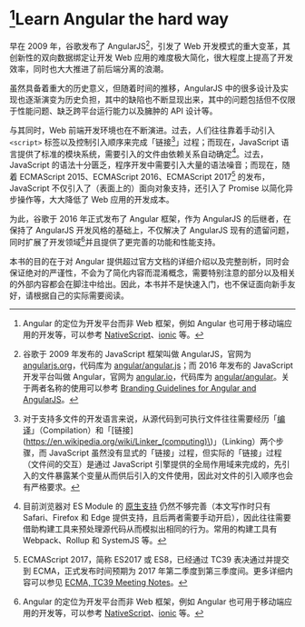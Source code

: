 # [^5]Learn Angular the hard way

早在 2009 年，谷歌发布了 AngularJS[^1]，引发了 Web 开发模式的重大变革，其创新性的双向数据绑定让开发 Web 应用的难度极大简化，很大程度上提高了开发效率，同时也大大推进了前后端分离的浪潮。

虽然具备着重大的历史意义，但随着时间的推移，AngularJS 中的很多设计及实现也逐渐演变为历史负担，其中的缺陷也不断显现出来，其中的问题包括但不仅限于性能问题、缺乏跨平台运行能力以及臃肿的 API 设计等。

与其同时，Web 前端开发环境也在不断演进。过去，人们往往靠着手动引入 `<script>` 标签以及控制引入顺序来完成「链接[^2]」过程；而现在，JavaScript 语言提供了标准的模块系统，需要引入的文件由依赖关系自动确定[^3]。过去，JavaScript 的语法十分匮乏，程序开发中需要引入大量的语法噪音；而现在，随着 ECMAScript 2015、ECMAScript 2016、ECMAScript 2017[^4] 的发布，JavaScript 不仅引入了（表面上的）面向对象支持，还引入了 Promise 以简化异步操作等，大大降低了 Web 应用的开发成本。

为此，谷歌于 2016 年正式发布了 Angular 框架，作为 AngularJS 的后继者，在保持了 AngularJS 开发风格的基础上，不仅解决了 AngularJS 现有的遗留问题，同时扩展了开发领域[^5]并且提供了更完善的功能和性能支持。

本书的目的在于对 Angular 提供超过官方文档的详细介绍以及完整剖析，同时会保证绝对的严谨性，不会为了简化内容而混淆概念，需要特别注意的部分以及相关的外部内容都会在脚注中给出。因此，本书并不是快速入门，也不保证面向新手友好，请根据自己的实际需要阅读。


[^1]: 谷歌于 2009 年发布的 JavaScript 框架叫做 AngularJS，官网为 [angularjs.org](https://angularjs.org)，代码库为 [angular/angular.js](https://github.com/angular/angular.js)；而 2016 年发布的 JavaScript 开发平台叫做 Angular，官网为 [angular.io](https://angular.io)，代码库为 [angular/angular](https://github.com/angular/angular)。关于两者名称的使用可以参考 [Branding Guidelines for Angular and AngularJS](http://angularjs.blogspot.hk/2017/01/branding-guidelines-for-angular-and.html)。

[^2]: 对于支持多文件的开发语言来说，从源代码到可执行文件往往需要经历「[编译](https://en.wikipedia.org/wiki/Compiler)」（Compilation）和「[链接](https://en.wikipedia.org/wiki/Linker_(computing)\)」（Linking）两个步骤，而 JavaScript 虽然没有显式的「链接」过程，但实际的「链接」过程（文件间的交互）是通过 JavaScript 引擎提供的全局作用域来完成的，先引入的文件暴露某个变量从而供后引入的文件使用，因此对文件的引入顺序也会有严格要求。

[^3]: 目前浏览器对 ES Module 的 [原生支持](https://developer.mozilla.org/en-US/docs/Web/JavaScript/Reference/Statements/import) 仍然不够完善（本文写作时只有 Safari、Firefox 和 Edge 提供支持，且后两者需要手动开启），因此往往需要借助构建工具来预处理源代码从而模拟出相同的行为。常用的构建工具有 Webpack、Rollup 和 SystemJS 等。

[^4]: ECMAScript 2017，简称 ES2017 或 ES8，已经通过 TC39 表决通过并提交到 ECMA，正式发布时间预期为 2017 年第二季度到第三季度间。更多详细内容可以参见 [ECMA, TC39 Meeting Notes](https://github.com/rwaldron/tc39-notes/blob/master/es8/2017-03/summary.md)。

[^5]: Angular 的定位为开发平台而非 Web 框架，例如 Angular 也可用于移动端应用的开发等，可以参考 [NativeScript](https://www.nativescript.org/)、[ionic](http://ionicframework.com/) 等。

